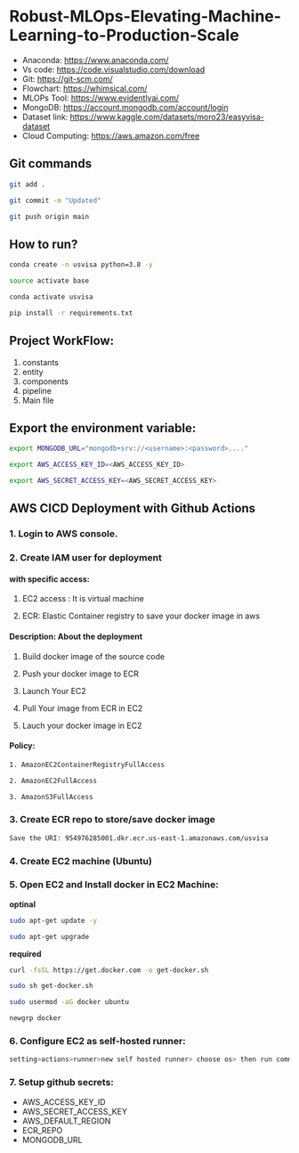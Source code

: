 # Robust-MLOps-Elevating-Machine-Learning-to-Production-Scale

- Anaconda: https://www.anaconda.com/
- Vs code: https://code.visualstudio.com/download
- Git: https://git-scm.com/
- Flowchart: https://whimsical.com/
- MLOPs Tool: https://www.evidentlyai.com/
- MongoDB: https://account.mongodb.com/account/login
- Dataset link: https://www.kaggle.com/datasets/moro23/easyvisa-dataset
- Cloud Computing: https://aws.amazon.com/free


## Git commands


```Bash
git add .
```
```Bash
git commit -m "Updated"
```
```Bash
git push origin main
```


## How to run?


```Bash
conda create -n usvisa python=3.8 -y
```

```Bash
source activate base
```

```Bash
conda activate usvisa
```

```Bash
pip install -r requirements.txt
```


## Project WorkFlow:

1. constants
2. entity
3. components
4. pipeline
5. Main file



## Export the environment variable:

```Bash
export MONGODB_URL="mongodb+srv://<username>:<password>...."
```

```Bash
export AWS_ACCESS_KEY_ID=<AWS_ACCESS_KEY_ID>
```

```Bash
export AWS_SECRET_ACCESS_KEY=<AWS_SECRET_ACCESS_KEY>
```


## AWS CICD Deployment with Github Actions

### 1. Login to AWS console.

### 2. Create IAM user for deployment

#### with specific access:

1. EC2 access : It is virtual machine

2. ECR: Elastic Container registry to save your docker image in aws


#### Description: About the deployment

1. Build docker image of the source code

2. Push your docker image to ECR

3. Launch Your EC2

4. Pull Your image from ECR in EC2

5. Lauch your docker image in EC2


#### Policy:
```Bash
1. AmazonEC2ContainerRegistryFullAccess
```
```Bash
2. AmazonEC2FullAccess
```
```Bash
3. AmazonS3FullAccess
```

### 3. Create ECR repo to store/save docker image
```Bash
Save the URI: 954976285001.dkr.ecr.us-east-1.amazonaws.com/usvisa
```

### 4. Create EC2 machine (Ubuntu)

### 5. Open EC2 and Install docker in EC2 Machine:

**optinal**

```Bash
sudo apt-get update -y
```
```Bash
sudo apt-get upgrade
```
**required**

```Bash
curl -fsSL https://get.docker.com -o get-docker.sh
```
```Bash
sudo sh get-docker.sh
```
```Bash
sudo usermod -aG docker ubuntu
```
```Bash
newgrp docker
```


### 6. Configure EC2 as self-hosted runner:

```Bash
setting>actions>runner>new self hosted runner> choose os> then run command one by one
```

### 7. Setup github secrets:

- AWS_ACCESS_KEY_ID
- AWS_SECRET_ACCESS_KEY
- AWS_DEFAULT_REGION
- ECR_REPO
- MONGODB_URL